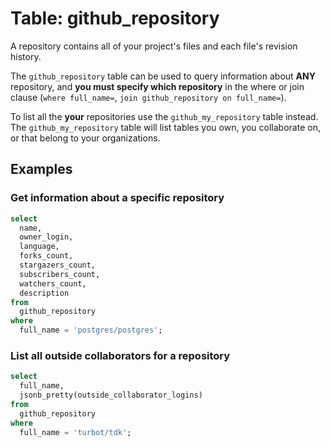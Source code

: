 # Table: github_repository

A repository contains all of your project's files and each file's revision history.

The `github_repository` table can be used to query information about **ANY** repository, and **you must specify which repository** in the where or join clause (`where full_name=`, `join github_repository on full_name=`).

To list all the **your** repositories use the `github_my_repository` table instead. The `github_my_repository` table will list tables you own, you collaborate on, or that belong to your organizations.

## Examples

### Get information about a specific repository

```sql
select
  name,
  owner_login,
  language,
  forks_count,
  stargazers_count,
  subscribers_count,
  watchers_count,
  description
from
  github_repository
where
  full_name = 'postgres/postgres';
```

### List all outside collaborators for a repository

```sql
select
  full_name,
  jsonb_pretty(outside_collaborator_logins)
from
  github_repository
where
  full_name = 'turbot/tdk';
```
